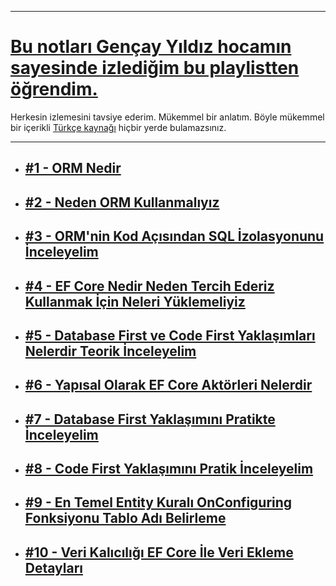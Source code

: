 ***
# [Bu notları Gençay Yıldız hocamın sayesinde izlediğim bu playlistten öğrendim.](https://www.youtube.com/playlist?list=PLQVXoXFVVtp1o3nq3-IXv42bPaFlzroBE)
Herkesin izlemesini tavsiye ederim. Mükemmel bir anlatım. Böyle mükemmel bir içerikli [Türkçe kaynağı](https://www.youtube.com/c/Gen%C3%A7ayY%C4%B1ld%C4%B1z) 
hiçbir yerde bulamazsınız.
***
- ## [#1 - ORM Nedir](https://github.com/musauyumaznotes/CSharp/blob/main/Gen%C3%A7ayY%C4%B1ld%C4%B1z/Entity%20Framework%20Core/%231%20-%20ORM%20Nedir/ReadMe.md)
- ## [#2 - Neden ORM Kullanmalıyız](https://github.com/musauyumaznotes/CSharp/blob/main/Gen%C3%A7ayY%C4%B1ld%C4%B1z/Entity%20Framework%20Core/%232%20-%20Neden%20ORM%20Kullanmal%C4%B1y%C4%B1z/ReadMe.md)
- ## [#3 - ORM'nin Kod Açısından SQL İzolasyonunu İnceleyelim](https://github.com/musauyumaznotes/CSharp/blob/main/Gen%C3%A7ayY%C4%B1ld%C4%B1z/Entity%20Framework%20Core/%233%20-%20ORM'nin%20Kod%20A%C3%A7%C4%B1s%C4%B1ndan%20SQL%20%C4%B0zolasyonunu%20%C4%B0nceleyelim/ReadMe.md)
- ## [#4 - EF Core Nedir Neden Tercih Ederiz Kullanmak İçin Neleri Yüklemeliyiz](https://github.com/musauyumaznotes/CSharp/blob/main/Gen%C3%A7ayY%C4%B1ld%C4%B1z/Entity%20Framework%20Core/%234%20-%20EF%20Core%20Nedir%20Neden%20Tercih%20Ederiz%20Kullanmak%20%C4%B0%C3%A7in%20Neleri%20Y%C3%BCklemeliyiz/ReadMe.md)
- ## [#5 - Database First ve Code First Yaklaşımları Nelerdir Teorik İnceleyelim](https://github.com/musauyumaznotes/CSharp/blob/main/Gen%C3%A7ayY%C4%B1ld%C4%B1z/Entity%20Framework%20Core/%235%20-%20Database%20First%20ve%20Code%20First%20Yakla%C5%9F%C4%B1mlar%C4%B1%20Nelerdir%20Teorik%20%C4%B0nceleyelim/ReadMe.md)
- ## [#6 - Yapısal Olarak EF Core Aktörleri Nelerdir](https://github.com/musauyumaznotes/CSharp/blob/main/Gen%C3%A7ayY%C4%B1ld%C4%B1z/Entity%20Framework%20Core/%236%20-%20Yap%C4%B1sal%20Olarak%20EF%20Core%20Akt%C3%B6rleri%20Nelerdir/ReadMe.md)
- ## [#7 - Database First Yaklaşımını Pratikte İnceleyelim](https://github.com/musauyumaznotes/CSharp/blob/main/Gen%C3%A7ayY%C4%B1ld%C4%B1z/Entity%20Framework%20Core/%237%20-%20Database%20First%20Yakla%C5%9F%C4%B1m%C4%B1n%C4%B1%20Pratikte%20%C4%B0nceleyelim/ReadMe.md)
- ## [#8 - Code First Yaklaşımını Pratik İnceleyelim](https://github.com/musauyumaznotes/CSharp/blob/main/Gen%C3%A7ayY%C4%B1ld%C4%B1z/Entity%20Framework%20Core/%238%20-%20Code%20First%20Yakla%C5%9F%C4%B1m%C4%B1n%C4%B1%20Pratik%20%C4%B0nceleyelim/ReadMe.md)
- ## [#9 - En Temel Entity Kuralı OnConfiguring Fonksiyonu Tablo Adı Belirleme](https://github.com/musauyumaznotes/CSharp/blob/main/Gen%C3%A7ayY%C4%B1ld%C4%B1z/Entity%20Framework%20Core/%239%20-%20En%20Temel%20Entity%20Kural%C4%B1%20%20OnConfiguring%20Fonksiyonu%20%20Tablo%20Ad%C4%B1%20Belirleme/ReadMe.md)
- ## [#10 - Veri Kalıcılığı EF Core İle Veri Ekleme Detayları](https://github.com/musauyumaznotes/CSharp/blob/main/Gen%C3%A7ayY%C4%B1ld%C4%B1z/Entity%20Framework%20Core/%2310%20-%20Veri%20Kal%C4%B1c%C4%B1l%C4%B1%C4%9F%C4%B1%20%20EF%20Core%20%C4%B0le%20Veri%20Ekleme%20Detaylar%C4%B1/ReadMe.md)
